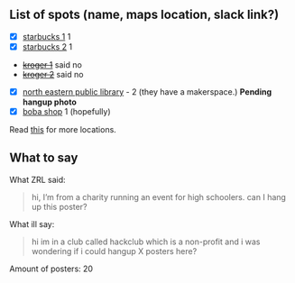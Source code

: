 <!-- TRANSFER TO PUBLIC NOTES ONCE COMPLETED -->

## List of spots (name, maps location, slack link?)

- [x] [starbucks 1](https://duckduckgo.com/?q=starbucks&t=newext&atb=v439-1&iaxm=directions&end=what%3AStarbucks%2Cwhere%3A3702%2520Frankfort%2520Ave%252C%2520Louisville%252C%2520KY%252040207-2557&transport=automobile) 1
- [x] [starbucks 2](https://duckduckgo.com/?q=starbucks&t=newext&atb=v439-1&ia=web&iaxm=directions&end=what%3AStarbucks%2Cwhere%3A4942%2520US%2520Highway%252042%252C%2520Louisville%252C%2520KY%252040222-6369&transport=automobile) 1
- ~~[kroger 1](https://duckduckgo.com/?q=kroger&t=newext&atb=v439-1&ia=web&iaxm=directions&end=what%3AKroger%2Cwhere%3A291%2520N%2520Hubbards%2520Ln%252C%2520Unit%2520130%252C%2520Saint%2520Matthews%252C%2520KY%252040207%252C%2520United%2520States&transport=automobile)~~ said no
- ~~[kroger 2](https://duckduckgo.com/?q=kroger&t=newext&atb=v439-1&ia=web&iaxm=directions&end=what%3AKroger%2Cwhere%3A9440%2520Brownsboro%2520Rd%252C%2520Louisville%252C%2520KY%2520%252040241%252C%2520United%2520States&transport=automobile)~~ said no
- [x] [north eastern public library](https://duckduckgo.com/?q=northeast+public+library+louisville&t=newext&atb=v439-1&iaxm=directions&end=what%3ANortheast%2520Regional%2520Library%2Cwhere%3A15%2520Bellevoir%2520Cir%252C%2520Louisville%252C%2520KY%252040223&transport=automobile) - 2 (they have a makerspace.) **Pending hangup photo**
- [x] [boba shop](https://duckduckgo.com/?q=boba+in+louisville&t=newext&atb=v439-1&iaxm=directions&end=what%3AShareTea%2Cwhere%3A3333%2520Bardstown%2520Rd%252C%2520Louisville%252C%2520KY%252040218-4601&transport=automobile) 1 (hopefully)

Read [this](https://hackclub.slack.com/archives/C07N1TCHY3T/p1726872152166019) for more locations.

## What to say

What ZRL said:

> hi, I’m from a charity running an event for high schoolers. can I hang up this poster?

What ill say:

> hi im in a club called hackclub which is a non-profit and i was wondering if i could hangup X posters here?

Amount of posters: 20
